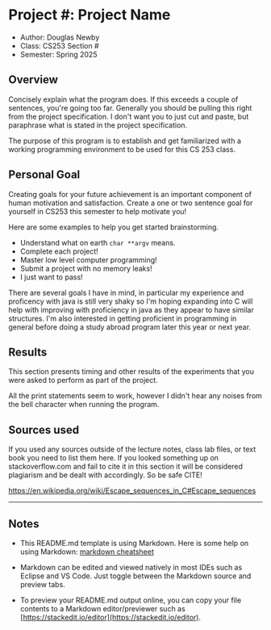 # Project #: Project Name

* Author: Douglas Newby
* Class: CS253 Section #
* Semester: Spring 2025

## Overview

Concisely explain what the program does. If this exceeds a couple of
sentences, you're going too far. Generally you should be pulling this
right from the project specification. I don't want you to just cut and
paste, but paraphrase what is stated in the project specification.

The purpose of this program is to establish and get familiarized with a working
programming environment to be used for this CS 253 class.

## Personal Goal

Creating goals for your future achievement is an important component
of human motivation and satisfaction. Create a one or two sentence goal for 
yourself in CS253 this semester to help motivate you!

Here are some examples to help you get started brainstorming.

* Understand what on earth ```char **argv``` means.
* Complete each project!
* Master low level computer programming!
* Submit a project with no memory leaks!
* I just want to pass!

There are several goals I have in mind, in particular my experience
and proficency with java is still very shaky so I'm hoping expanding into
C will help with improving with proficiency in java as they appear to
have similar structures.  I'm also interested in getting proficient in
programming in general before doing a study abroad program later this 
year or next year.

## Results 

This section presents timing and other results of the experiments that 
you were asked to perform as part of the project.

All the print statements seem to work, however I didn't hear any noises
from the bell character when running the program.

## Sources used

If you used any sources outside of the lecture notes, class lab files,
or text book you need to list them here. If you looked something up on
stackoverflow.com and fail to cite it in this section it will be
considered plagiarism and be dealt with accordingly. So be safe CITE!

https://en.wikipedia.org/wiki/Escape_sequences_in_C#Escape_sequences 

----------

## Notes

* This README.md template is using Markdown. Here is some help on using Markdown: 
[markdown cheatsheet](https://github.com/adam-p/markdown-here/wiki/Markdown-Cheatsheet)


* Markdown can be edited and viewed natively in most IDEs such as Eclipse and VS Code. Just toggle
between the Markdown source and preview tabs.

* To preview your README.md output online, you can copy your file contents to a Markdown editor/previewer
such as [https://stackedit.io/editor](https://stackedit.io/editor).
